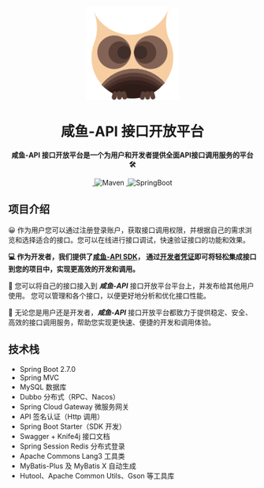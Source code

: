 <p align="center">
    <img src=doc/logo.ico width=188/>
</p>
<h1 align="center">咸鱼-API 接口开放平台</h1>
<p align="center"><strong>咸鱼-API 接口开放平台是一个为用户和开发者提供全面API接口调用服务的平台 🛠</strong></p>
<div align="center">
<a target="_blank" href="https://github.com/which0113/api-backend">
    <img alt="" src="https://github.com/which0113/api-backend/badge/star.svg?theme=gvp"/>
</a>
    <img alt="Maven" src="https://raster.shields.io/badge/Maven-3.8.1-red.svg"/>
<a target="_blank" href="https://www.oracle.com/technetwork/java/javase/downloads/index.html">
        <img alt="" src="https://img.shields.io/badge/JDK-1.8+-green.svg"/>
</a>
    <img alt="SpringBoot" src="https://raster.shields.io/badge/SpringBoot-2.7+-green.svg"/>
</div>

## 项目介绍

😀 作为用户您可以通过注册登录账户，获取接口调用权限，并根据自己的需求浏览和选择适合的接口。您可以在线进行接口调试，快速验证接口的功能和效果。

**💻 作为开发者，我们提供了[咸鱼-API SDK](https://github.com/which0113/api-sdk)， 通过[开发者凭证](https://www.freefish.love/account/center)即可将轻松集成接口到您的项目中，实现更高效的开发和调用。** 

🤝 您可以将自己的接口接入到 **_咸鱼-API_** 接口开放平台平台上，并发布给其他用户使用。
您可以管理和各个接口，以便更好地分析和优化接口性能。

🏁 无论您是用户还是开发者，**_咸鱼-API_**
接口开放平台都致力于提供稳定、安全、高效的接口调用服务，帮助您实现更快速、便捷的开发和调用体验。

## 技术栈

- Spring Boot 2.7.0
- Spring MVC
- MySQL 数据库
- Dubbo 分布式（RPC、Nacos）
- Spring Cloud Gateway 微服务网关
- API 签名认证（Http 调用）
- Spring Boot Starter（SDK 开发）
- Swagger + Knife4j 接口文档
- Spring Session Redis 分布式登录
- Apache Commons Lang3 工具类
- MyBatis-Plus 及 MyBatis X 自动生成
- Hutool、Apache Common Utils、Gson 等工具库